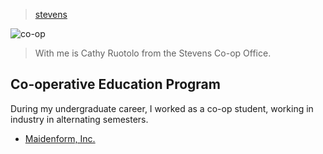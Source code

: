 > [stevens](/profile/education/stevens)

![co-op](/profile/education/photos/cathy.png)

> With me is Cathy Ruotolo from the Stevens Co-op Office.

## Co-operative Education Program

During my undergraduate career, I worked as a co-op student, working in industry in alternating semesters.

* [Maidenform, Inc.](/profile/work/maidenform)


